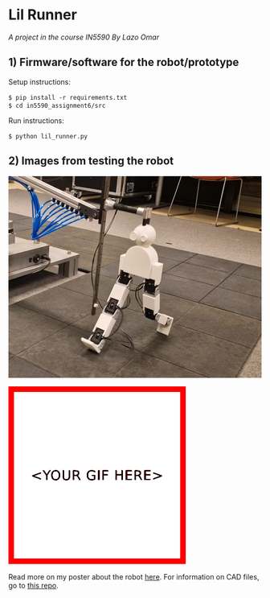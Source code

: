 # Lil Runner

*A project in the course IN5590 By Lazo Omar*



## 1) Firmware/software for the robot/prototype



Setup instructions:
```
$ pip install -r requirements.txt
$ cd in5590_assignment6/src
```

Run instructions: 
```
$ python lil_runner.py
```



## 2) Images from testing the robot



[![Image of the prototype in action](./poster/images/2.png)](./poster/main.pdf)

[![GIF of the prototype in action](./poster/images/2.gif)](./poster/main.pdf)



Read more on my poster about the robot [here](./poster/main.pdf). For information on
CAD files, go to [this repo](https://github.uio.no/lazoo/in5590_assignment5).




